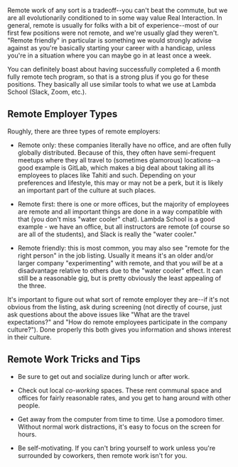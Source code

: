 Remote work of any sort is a tradeoff--you can't beat the commute, but we are all evolutionarily conditioned to in some way value Real Interaction. In general, remote is usually for folks with a bit of experience--most of our first few positions were not remote, and we're usually glad they weren't. "Remote friendly" in particular is something we would strongly advise against as you're basically starting your career with a handicap, unless you're in a situation where you can maybe go in at least once a week.

You can definitely boast about having successfully completed a 6 month fully remote tech program, so that is a strong plus if you go for these positions. They basically all use similar tools to what we use at Lambda School (Slack, Zoom, etc.).

## Remote Employer Types

Roughly, there are three types of remote employers:

* Remote only: these companies literally have no office, and are often fully globally distributed. Because of this, they often have semi-frequent meetups where they all travel to (sometimes glamorous) locations--a good example is GitLab, which makes a big deal about taking all its employees to places like Tahiti and such. Depending on your preferences and lifestyle, this may or may not be a perk, but it is likely an important part of the culture at such places.

* Remote first: there is one or more offices, but the majority of employees are remote and all important things are done in a way compatible with that (you don't miss "water cooler" chat). Lambda School is a good example - we have an office, but all instructors are remote (of course so are all of the students), and Slack is really the "water cooler."

* Remote friendly: this is most common, you may also see "remote for the right person" in the job listing. Usually it means it's an older and/or larger company "experimenting" with remote, and that you *will* be at a disadvantage relative to others due to the "water cooler" effect. It can still be a reasonable gig, but is pretty obviously the least appealing of the three.

It's important to figure out what sort of remote employer they are--if it's not obvious from the listing, ask during screening (not directly of course, just ask questions about the above issues like "What are the travel expectations?" and "How do remote employees participate in the company culture?"). Done properly this both gives you information and shows interest in their culture.

## Remote Work Tricks and Tips

* Be sure to get out and socialize during lunch or after work.

* Check out local _co-working_ spaces. These rent communal space and offices for fairly reasonable rates, and you get to hang around with other people.

* Get away from the computer from time to time. Use a pomodoro timer. Without normal work distractions, it's easy to focus on the screen for hours.

* Be self-motivating. If you can't bring yourself to work unless you're surrounded by coworkers, then remote work isn't for you.
